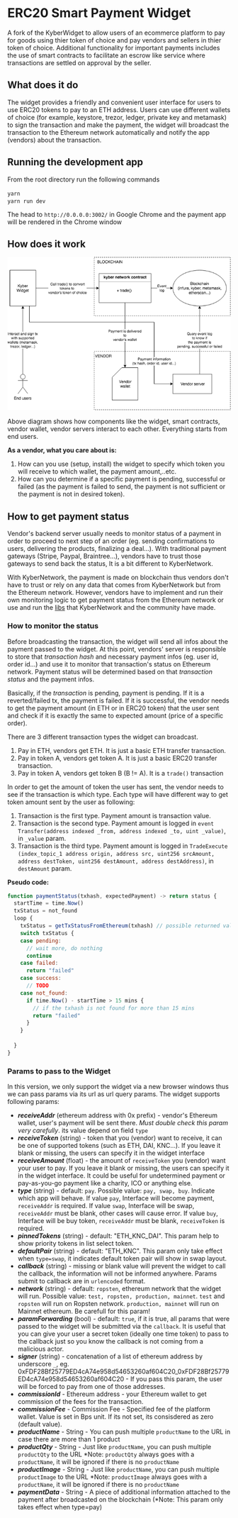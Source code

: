 # ERC20 Smart Payment Widget
A fork of the KyberWidget to allow users of an ecommerce platform to pay for goods using thier token of choice and pay vendors and sellers in thier token of choice.
Additional functionality for important payments includes the use of smart contracts to facilitate an escrow like service where transactions are settled on approval by the seller.

## What does it do
The widget provides a friendly and convenient user interface for users to use ERC20 tokens to pay to an ETH address. Users can use different wallets of choice (for example, keystore, trezor, ledger, private key and metamask) to sign the transaction and make the payment, the widget will broadcast the transaction to the Ethereum network automatically and notify the app (vendors) about the transaction.

## Running the development app
From the root directory run the following commands

 `yarn`  
 `yarn run dev`

The head to `http://0.0.0.0:3002/` in Google Chrome and the payment app will be rendered in the Chrome window

## How does it work
![How the widget works](https://github.com/TylerGriffin99/ethereumPaymentWidget/blob/master/assets/kyber_widget.png)

Above diagram shows how components like the widget, smart contracts, vendor wallet, vendor servers interact to each other. Everything starts from end users.

**As a vendor, what you care about is:**

1. How can you use (setup, install) the widget to specify which token you will receive to which wallet, the payment amount,..etc. 
2. How can you determine if a specific payment is pending, successful or failed (as the payment is failed to send, the payment is not sufficient or the payment is not in desired token). 

## How to get payment status
Vendor's backend server usually needs to monitor status of a payment in order to proceed to next step of an order (eg. sending confirmations to users, delivering the products, finalizing a deal...). With traditional payment gateways (Stripe, Paypal, Braintree...), vendors have to trust those gateways to send back the status, It is a bit different to KyberNetwork.

With KyberNetwork, the payment is made on blockchain thus vendors don't have to trust or rely on any data that comes from KyberNetwork but from the Ethereum network. However, vendors have to implement and run their own monitoring logic to get payment status from the Ethereum network or use and run the [libs](TODO) that KyberNetwork and the community have made.

### How to monitor the status
Before broadcasting the transaction, the widget will send all infos about the payment passed to the widget. At this point, vendors' server is responsible to store that *transaction hash* and necessary payment infos (eg. user id, order id...) and use it to monitor that transaction's status on Ethereum network. Payment status will be determined based on that *transaction status* and the payment infos.

Basically, if the *transaction* is pending, payment is pending. If it is a reverted/failed tx, the payment is failed. If it is successful, the vendor needs to get the payment amount (in ETH or in ERC20 token) that the user sent and check if it is exactly the same to expected amount (price of a specific order).

There are 3 different transaction types the widget can broadcast.
1. Pay in ETH, vendors get ETH. It is just a basic ETH transfer transaction.
2. Pay in token A, vendors get token A. It is just a basic ERC20 transfer transaction.
3. Pay in token A, vendors get token B (B != A). It is a `trade()` transaction

In order to get the amount of token the user has sent, the vendor needs to see if the transaction is which type. Each type will have different way to get token amount sent by the user as following:
1. Transaction is the first type. Payment amount is transaction value.
2. Transaction is the second type. Payment amount is logged in `event Transfer(address indexed _from, address indexed _to, uint _value)`, in `_value` param.
3. Transaction is the third type. Payment amount is logged in `TradeExecute (index_topic_1 address origin, address src, uint256 srcAmount, address destToken, uint256 destAmount, address destAddress)`, in `destAmount` param.

**Pseudo code:**
```javascript
function paymentStatus(txhash, expectedPayment) -> return status {
  startTime = time.Now()
  txStatus = not_found
  loop {
    txStatus = getTxStatusFromEthereum(txhash) // possible returned value: not_found, pending, failed, success
    switch txStatus {
    case pending:
      // wait more, do nothing
      continue
    case failed:
      return "failed"
    case success:
      // TODO 
    case not_found:
      if time.Now() - startTime > 15 mins {
        // if the txhash is not found for more than 15 mins
        return "failed"
      }
    }
    
  } 
}
```

### Params to pass to the Widget
In this version, we only support the widget via a new browser windows thus we can pass params via its url as url query params.
The widget supports following params:
- ***receiveAddr*** (ethereum address with 0x prefix) - vendor's Ethereum wallet, user's payment will be sent there. *Must double check this param very carefully*. its value depend on field `type`
- ***receiveToken*** (string) - token that you (vendor) want to receive, it can be one of supported tokens (such as ETH, DAI, KNC...). If you leave it blank or missing, the users can specify it in the widget interface
- ***receiveAmount*** (float) - the amount of `receiveToken` you (vendor) want your user to pay. If you leave it blank or missing, the users can specify it in the widget interface. It could be useful for undetermined payment or pay-as-you-go payment like a charity, ICO or anything else.
- ***type*** (string) - default: `pay`. Possible value: `pay, swap, buy`. Indicate which app will behave. If value `pay`, Interface will become payment, `receiveAddr` is required. If value `swap`, Interface will be swap, `receiveAddr` must be blank, other cases will cause error. If value `buy`, Interface will be buy token, `receiveAddr` must be blank, `receiveToken` is required. 
- ***pinnedTokens*** (string) - default: "ETH_KNC_DAI". This param help to show priority tokens in list select token. 
- ***defaultPair*** (string) - default: "ETH_KNC". This param only take effect when `type=swap`, it indicates default token pair will show in swap layout. 
- ***callback*** (string) - missing or blank value will prevent the widget to call the callback, the information will not be informed anywhere. Params submit to callback are in `urlencoded` format.
- ***network*** (string) - default: `ropsten`, ethereum network that the widget will run. Possible value: `test, ropsten, production, mainnet`. `test` and `ropsten` will run on Ropsten network. `production, mainnet` will run on Mainnet ethereum. Be carefull for this param! 
- ***paramForwarding*** (bool) - default: `true`, if it is true, all params that were passed to the widget will be submitted via the `callback`. It is useful that you can give your user a secret token (ideally one time token) to pass to the callback just so you know the callback is not coming from a malicious actor.
- ***signer*** (string) - concatenation of a list of ethereum address by underscore `_`, eg. 0xFDF28Bf25779ED4cA74e958d54653260af604C20_0xFDF28Bf25779ED4cA74e958d54653260af604C20 - If you pass this param, the user will be forced to pay from one of those addresses.
- ***commissionId*** - Ethereum address - your Ethereum wallet to get commission of the fees for the transaction.
- ***commissionFee*** - Commission Fee - Specified fee of the platform wallet. Value is set in Bps unit. If its not set, its consisdered as zero (default value). 
- ***productName*** - String - You can push multiple `productName` to the URL in case there are more than 1 product
- ***productQty*** - String - Just like `productName`, you can push multiple `productQty` to the URL *Note: `productQty` always goes with a `productName`, it will be ignored if there is no `productName`
- ***productImage*** - String - Just like `productName`, you can push multiple `productImage` to the URL *Note: `productImage` always goes with a `productName`, it will be ignored if there is no `productName`
- ***paymentData*** - String - A piece of additional information attached to the payment after broadcasted on the blockchain (*Note: This param only takes effect when type=pay)
